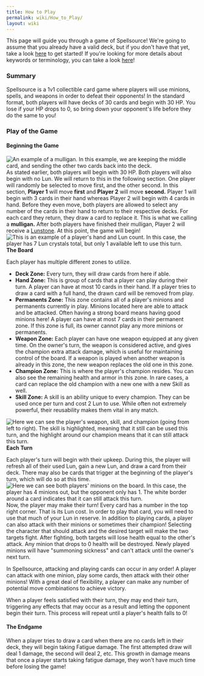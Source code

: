 ```yaml
---
title: How to Play
permalink: wiki/How_to_Play/
layout: wiki
---
```


This page will guide you through a game of Spellsource! We're going to
assume that you already have a valid deck, but if you don't have that
yet, take a look [here](/wiki/Building_a_Deck "wikilink") to get started! If
you're looking for more details about keywords or terminology, you can
take a look [here](/wiki/Keywords "wikilink")!

### Summary

Spellsource is a 1v1 collectible card game where players will use
minions, spells, and weapons in order to defeat their opponents! In the
standard format, both players will have decks of 30 cards and begin with
30 HP. You lose if your HP drops to 0, so bring down your opponent's
life before they do the same to you!

### Play of the Game

#### Beginning the Game

![An example of a mulligan. In this example, we are keeping the middle
card, and sending the other two cards back into the
deck.](Mulligan.png "fig:An example of a mulligan. In this example, we are keeping the middle card, and sending the other two cards back into the deck.")
As stated earlier, both players will begin with 30 HP. Both players will
also begin with no Lun. We will return to this in the following section.
One player will randomly be selected to move first, and the other
second. In this section, **Player 1** will move **first** and **Player
2** will move **second.** Player 1 will begin with 3 cards in their hand
whereas Player 2 will begin with 4 cards in hand. Before they even move,
both players are allowed to select any number of the cards in their hand
to return to their respective decks. For each card they return, they
draw a card to replace it. This is what we calling a **mulligan.** After
both players have finished their mulligan, Player 2 will receive a
[Lunstone](/wiki/Lunstone "wikilink"). At this point, the game will begin!
![This is an example of a player's hand and Lun count. In this case, the
player has 7 Lun crystals total, but only 1 available left to use this
turn.](Hand_and_Lun.png "fig:This is an example of a player's hand and Lun count. In this case, the player has 7 Lun crystals total, but only 1 available left to use this turn.")
**The Board**

Each player has multiple different zones to utilize.

-   **Deck Zone:** Every turn, they will draw cards from here if able.
-   **Hand Zone:** This is group of cards that a player can play during
    their turn. A player can have at most 10 cards in their hand. If a
    player tries to draw a card with a full hand, the drawn card will be
    removed from play.
-   **Permanents Zone:** This zone contains all of a player's minions
    and permanents currently in play. Minions located here are able to
    attack and be attacked. Often having a strong board means having
    good minions here! A player can have at most 7 cards in their
    permanent zone. If this zone is full, its owner cannot play any more
    minions or permanents.
-   **Weapon Zone:** Each player can have one weapon equipped at any
    given time. On the owner's turn, the weapon is considered active,
    and gives the champion extra attack damage, which is useful for
    maintaining control of the board. If a weapon is played when another
    weapon is already in this zone, the new weapon replaces the old one
    in this zone.
-   **Champion Zone:** This is where the player's champion resides. You
    can also see the remaining health and armor in this zone. In rare
    cases, a card can replace the old champion with a new one with a new
    Skill as well.
-   **Skill Zone:** A skill is an ability unique to every champion. They
    can be used once per turn and cost 2 Lun to use. While often not
    extremely powerful, their reusability makes them vital in any match.

![Here we can see the player's weapon, skill, and champion (going from
left to right). The skill is highlighted, meaning that it still can be
used this turn, and the highlight around our champion means that it can
still attack this
turn.](Screen_Shot_2019-08-01_at_10.34.06_AM.png "fig:Here we can see the player's weapon, skill, and champion (going from left to right). The skill is highlighted, meaning that it still can be used this turn, and the highlight around our champion means that it can still attack this turn.")
**Each Turn**

Each player's turn will begin with their upkeep. During this, the player
will refresh all of their used Lun, gain a new Lun, and draw a card from
their deck. There may also be cards that trigger at the beginning of the
player's turn, which will do so at this time. ![Here we can see both
players' minions on the board. In this case, the player has 4 minions
out, but the opponent only has 1. The white border around a card
indicates that it can still attack this
turn.](Minions.png "fig:Here we can see both players' minions on the board. In this case, the player has 4 minions out, but the opponent only has 1. The white border around a card indicates that it can still attack this turn.")
Now, the player may make their turn! Every card has a number in the top
right corner. That is its Lun cost. In order to play that card, you will
need to use that much of your Lun in reserve. In addition to playing
cards, a player can also attack with their minions or sometimes their
champion! Selecting the character that should attack and the desired
target will make the two targets fight. After fighting, both targets
will lose health equal to the other's attack. Any minion that drops to 0
health will be destroyed. Newly played minions will have "summoning
sickness" and can't attack until the owner's next turn.

In Spellsource, attacking and playing cards can occur in any order! A
player can attack with one minion, play some cards, then attack with
their other minions! With a great deal of flexibility, a player can make
any number of potential move combinations to achieve victory.

When a player feels satisfied with their turn, they may end their turn,
triggering any effects that may occur as a result and letting the
opponent begin their turn. This process will repeat until a player's
health falls to 0!

#### The Endgame

When a player tries to draw a card when there are no cards left in their
deck, they will begin taking Fatigue damage. The first attempted draw
will deal 1 damage, the second will deal 2, etc. This growth in damage
means that once a player starts taking fatigue damage, they won't have
much time before losing the game!
